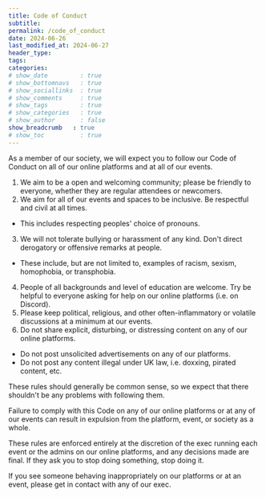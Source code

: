```yaml
---
title: Code of Conduct
subtitle: 
permalink: /code_of_conduct
date: 2024-06-26
last_modified_at: 2024-06-27
header_type:
tags:
categories:
# show_date         : true
# show_bottomnavs   : true
# show_sociallinks  : true
# show_comments     : true
# show_tags         : true
# show_categories   : true
# show_author       : false
show_breadcrumb   : true
# show_toc          : true
---
```


As a member of our society, we will expect you to follow our Code of Conduct on all of our online platforms and at all of our events.

1. We aim to be a open and welcoming community; please be friendly to everyone, whether they are regular attendees or newcomers.
2. We aim for all of our events and spaces to be inclusive. Be respectful and civil at all times.
  * This includes respecting peoples' choice of pronouns.
3. We will not tolerate bullying or harassment of any kind. Don't direct derogatory or offensive remarks at people.
  * These include, but are not limited to, examples of racism, sexism, homophobia, or transphobia.
4. People of all backgrounds and level of education are welcome. Try be helpful to everyone asking for help on our online platforms (i.e. on Discord).
5. Please keep political, religious, and other often-inflammatory or volatile discussions at a minimum at our events.
6. Do not share explicit, disturbing, or distressing content on any of our online platforms.
  * Do not post unsolicited advertisements on any of our platforms.
  * Do not post any content illegal under UK law, i.e. doxxing, pirated content, etc.



These rules should generally be common sense, so we expect that there shouldn't be any problems with following them.

Failure to comply with this Code on any of our online platforms or at any of our events can result in expulsion from the platform, event, or society as a whole.

These rules are enforced entirely at the discretion of the exec running each event or the admins on our online platforms, and any decisions made are final. If they ask you to stop doing something, stop doing it.

If you see someone behaving inappropriately on our platforms or at an event, please get in contact with any of our exec.